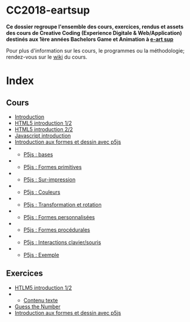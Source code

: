 # CC2018-eartsup
**Ce dossier regroupe l'ensemble des cours, exercices, rendus et assets des cours de Creative Coding (Experience Digitale & Web/Application) destinés aux 1ère années Bachelors Game et Animation à [e-art sup](http://www.e-artsup.net/)**

Pour plus d'information sur les cours, le programmes ou la méthodologie; rendez-vous sur le [wiki](https://github.com/alexr4/CC2018-eartsup/wiki) du cours.

# Index
## Cours
* [Introduction](https://alexr4.github.io/CC2018-eartsup/Cours/0_Introduction/)
* [HTML5 introduction 1/2](https://alexr4.github.io/CC2018-eartsup/Cours/1_Introduction%20HTML5%20(1-2))
* [HTML5 introduction 2/2](https://alexr4.github.io/CC2018-eartsup/Cours/2_Introduction%20HTML5%20(2-2))
* [Javascript introduction](https://alexr4.github.io/CC2018-eartsup/Cours/2_Introduction%20HTML5%20(2-2)/IntroductionJavascript)
* [Introduction aux formes et dessin avec p5js](https://alexr4.github.io/CC2018-eartsup/Cours/3_Introduction%20Formes%20et%20Dessins/)
* * [P5js : bases](https://alexr4.github.io/CC2018-eartsup/Cours/3_Introduction%20Formes%20et%20Dessins/0_Bases)
* * [P5js : Formes primitives](https://alexr4.github.io/CC2018-eartsup/Cours/3_Introduction%20Formes%20et%20Dessins/1_FormesPrimitives)
* * [P5js : Sur-impression](https://alexr4.github.io/CC2018-eartsup/Cours/3_Introduction%20Formes%20et%20Dessins/2_SurImpression)
* * [P5js : Couleurs](https://alexr4.github.io/CC2018-eartsup/Cours/3_Introduction%20Formes%20et%20Dessins/3_Couleurs)
* * [P5js : Transformation et rotation](https://alexr4.github.io/CC2018-eartsup/Cours/3_Introduction%20Formes%20et%20Dessins/4_TransformationEtRotation)
* * [P5js : Formes personnalisées](https://alexr4.github.io/CC2018-eartsup/Cours/3_Introduction%20Formes%20et%20Dessins/5_FormesPersonnalisees)
* * [P5js : Formes procédurales](https://alexr4.github.io/CC2018-eartsup/Cours/3_Introduction%20Formes%20et%20Dessins/6_FormesProcedurales)
* * [P5js : Interactions clavier/souris](https://alexr4.github.io/CC2018-eartsup/Cours/3_Introduction%20Formes%20et%20Dessins/7_InteractionsSourisClavier)
* * [P5js : Exemple](https://alexr4.github.io/CC2018-eartsup/Cours/3_Introduction%20Formes%20et%20Dessins/8_ExerciceExemple)

## Exercices
* [HTLM5 introduction 1/2](https://alexr4.github.io/CC2018-eartsup/Cours/1_Introduction%20HTML5%20(1-2)/Exercice)
* * [Contenu texte](https://alexr4.github.io/CC2018-eartsup/Cours/1_Introduction%20HTML5%20(1-2)/ContenuTexte)
* [Guess the Number](https://alexr4.github.io/CC2018-eartsup/Cours/2_Introduction%20HTML5%20(2-2)/GuessTheNumber/)
* [Introduction aux formes et dessin avec p5js](https://alexr4.github.io/CC2018-eartsup/Cours/3_Introduction%20Formes%20et%20Dessins/Exercice)
